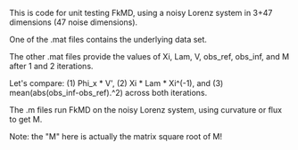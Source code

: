 This is code for unit testing FkMD, using a noisy Lorenz system in 3+47 dimensions (47 noise dimensions).

One of the .mat files contains the underlying data set.

The other .mat files provide the values of Xi, Lam, V, obs_ref, obs_inf, and M after 1 and 2 iterations.

Let's compare: (1) Phi_x * V', (2) Xi * Lam * Xi^(-1), and (3) mean(abs(obs_inf-obs_ref).^2) across both iterations.

The .m files run FkMD on the noisy Lorenz system, using curvature or flux to get M.

Note: the "M" here is actually the matrix square root of M!
